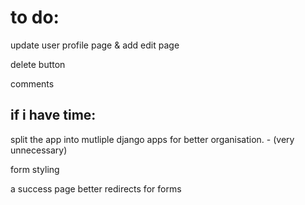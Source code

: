 # to do:

<script src="https://ajax.googleapis.com/ajax/libs/jquery/3.6.0/jquery.min.js"></script>


update user profile page & add edit page

delete button

comments

## if i have time:

split the app into mutliple django apps for better organisation. - (very unnecessary)

form styling

a success page
better redirects for forms